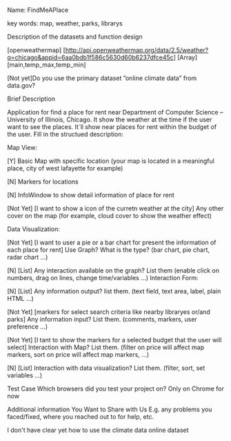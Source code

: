 
Name: FindMeAPlace

key words: map, weather, parks, librarys

Description of the datasets and function design

[openweathermap] [http://api.openweathermap.org/data/2.5/weather?q=chicago&appid=6aa0bdb1f586c5630d60b6237dfce45c] [Array] [main,temp_max,temp_min]

[Not yet]Do you use the primary dataset ”online climate data” from data.gov?

Brief Description

Application for find a place for rent  near Department of Computer Science – University of Illinois, Chicago. It show the weather at the time if the user want to see the places. It´ll show near places for rent within the budget of the user.
Fill in the structued description:

Map View:

[Y] Basic Map with specific location (your map is located in a meaningful place, city of west lafayette for example)

[N] Markers for locations

[N] InfoWindow to show detail information of place for rent

[Not Yet] [I want to show a icon of the curretn weather at the city] Any other cover on the map (for example, cloud cover to show the weather effect)

Data Visualization:

[Not Yet] [I want to user a pie or a bar chart for present the information of each place for rent] Use Graph? What is the type? (bar chart, pie chart, radar chart ...)

[N] [List] Any interaction available on the graph? List them (enable click on numbers, drag on lines, change time/variables ...)
Interaction Form:

[N] [List] Any information output? list them. (text field, text area, label, plain HTML ...)

[Not Yet] [markers for select search criteria like nearby libraryes or/and parks] Any information input? List them. (comments, markers, user preference ...)

[Not Yet] [I tant to show the markers for a selected budget that the user will select] Interaction with Map? List them. (filter on price will affect map markers, sort on price will affect map markers, ...)

[N] [List] Interaction with data visualization? List them. (filter, sort, set variables ...)


Test Case Which browsers did you test your project on? Only on Chrome for now

Additional information You Want to Share with Us E.g. any problems you faced/fixed, where you reached out to for help, etc.

I don't have clear yet how to use the climate data online dataset
